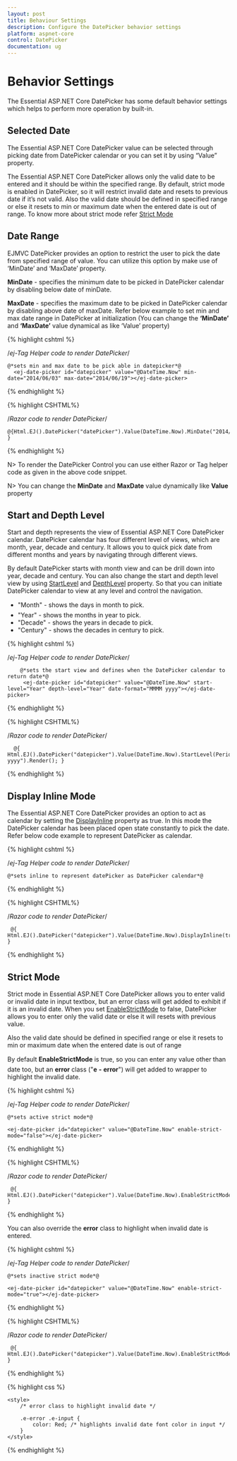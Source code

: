 ```yaml
---
layout: post
title: Behaviour Settings
description: Configure the DatePicker behavior settings
platform: aspnet-core
control: DatePicker
documentation: ug
---
```

# Behavior Settings

The Essential ASP.NET Core DatePicker has some default behavior settings which helps to perform more operation by built-in.

## Selected Date

The Essential ASP.NET Core DatePicker value can be selected through picking date from DatePicker calendar or you can set it by using “Value” property.


The Essential ASP.NET Core DatePicker allows only the valid date to be entered and it should be within the specified range. By default, strict mode is enabled in DatePicker, so it will restrict invalid date and resets to previous date if it’s not valid. Also the valid date should be defined in specified range or else it resets to min or maximum date when the entered date is out of range. To know more about strict mode refer [Strict Mode](#strict-mode)

## Date Range

EJMVC DatePicker provides an option to restrict the user to pick the date from specified range of value. You can utilize this option by make use of ‘MinDate’ and ‘MaxDate’ property.

**MinDate** - specifies the minimum date to be picked in DatePicker calendar by disabling below date of minDate.

**MaxDate** -  specifies the maximum date to be picked in DatePicker calendar by disabling above date of maxDate. 
Refer below example to set min and max date range in DatePicker at initialization (You can change the **‘MinDate’** and **‘MaxDate’** value dynamical as like ‘Value’ property)

{% highlight cshtml %}

/*ej-Tag Helper code to render DatePicker*/
   
    @*sets min and max date to be pick able in datepicker*@
      <ej-date-picker id="datepicker" value="@DateTime.Now" min-date="2014/06/03" max-date="2014/06/19"></ej-date-picker>        
        
{% endhighlight %}


{% highlight CSHTML%}

/*Razor code to render DatePicker*/

    @{Html.EJ().DatePicker("datePicker").Value(DateTime.Now).MinDate("2014/06/03").MaxDate("2014/06/19").Render(); }

{% endhighlight %}

N> To render the DatePicker  Control you can use either Razor or Tag helper code as given in the above code snippet.

N> You can change the **MinDate** and **MaxDate** value dynamically like **Value** property

## Start and Depth Level

Start and depth represents the view of Essential ASP.NET Core DatePicker calendar. DatePicker calendar has four different level of views, which are month, year, decade and century. It allows you to quick pick date from different months and years by navigating through different views.

By default DatePicker starts with month view and can be drill down into year, decade and century. You can also change the start and depth level view by using [StartLevel](https://help.syncfusion.com/js/api/ejdatepicker#members:startlevel) and [DepthLevel](https://help.syncfusion.com/js/api/ejdatepicker#members:depthlevel) property. So that you can initiate DatePicker calendar to view at any level and control the navigation.

* "Month"   - shows the days in month to pick.
* "Year"    - shows the months in year to pick.
* "Decade"  - shows the years in decade to pick.
* "Century" - shows the decades in century to pick.

{% highlight cshtml %}

/*ej-Tag Helper code to render DatePicker*/

        @*sets the start view and defines when the DatePicker calendar to return date*@
         <ej-date-picker id="datepicker" value="@DateTime.Now" start-level="Year" depth-level="Year" date-format="MMMM yyyy"></ej-date-picker>      
  
{% endhighlight %}

{% highlight CSHTML%}

/*Razor code to render DatePicker*/

      @{ Html.EJ().DatePicker("datepicker").Value(DateTime.Now).StartLevel(Period.Year).DepthLevel(Period.Year).DateFormat("MMMM yyyy").Render(); }

{% endhighlight %}


## Display Inline Mode

The Essential ASP.NET Core DatePicker provides an option to act as calendar by setting the [DisplayInline](https://help.syncfusion.com/js/api/ejdatepicker#members:displayinline) property as true. In this mode the DatePicker calendar has been placed open state constantly to pick the date. 
Refer below code example to represent DatePicker as calendar.

{% highlight cshtml %}

/*ej-Tag Helper code to render DatePicker*/

    @*sets inline to represent datePicker as DatePicker calendar*@
  <ej-date-picker id="datepicker" value="@DateTime.Now" display-inline="true"></ej-date-picker>      
  

{% endhighlight %}

{% highlight CSHTML%}

/*Razor code to render DatePicker*/

     @{ Html.EJ().DatePicker("datepicker").Value(DateTime.Now).DisplayInline(true).Render(); }

{% endhighlight %}


## Strict Mode

Strict mode in Essential ASP.NET Core DatePicker allows you to enter valid or invalid date in input textbox, but an error class will get added to exhibit if it is an invalid date. When you set [EnableStrictMode](https://help.syncfusion.com/js/api/ejdatepicker#members:enablestrictmode) to false, DatePicker allows you to enter only the valid date or else it will resets with previous value. 

Also the valid date should be defined in specified range or else it resets to min or maximum date when the entered date is out of range

By default **EnableStrictMode** is true, so you can enter any value other than date too, but an **error** class ("**e** **-** **error**") will get added to wrapper to highlight the invalid date.

{% highlight cshtml %}

/*ej-Tag Helper code to render DatePicker*/

    @*sets active strict mode*@

    <ej-date-picker id="datepicker" value="@DateTime.Now" enable-strict-mode="false"></ej-date-picker>      
   

{% endhighlight %}

{% highlight CSHTML%}

/*Razor code to render DatePicker*/

     @{ Html.EJ().DatePicker("datepicker").Value(DateTime.Now).EnableStrictMode(false).Render(); }


{% endhighlight %}


You can also override the  **error** class to highlight when invalid date is entered.

{% highlight cshtml %}

/*ej-Tag Helper code to render DatePicker*/

    @*sets inactive strict mode*@

    <ej-date-picker id="datepicker" value="@DateTime.Now" enable-strict-mode="true"></ej-date-picker>      
   
 
{% endhighlight %}

{% highlight CSHTML%}

/*Razor code to render DatePicker*/

     @{ Html.EJ().DatePicker("datepicker").Value(DateTime.Now).EnableStrictMode(true).Render(); }

{% endhighlight %}


{% highlight css %}

    <style>
        /* error class to highlight invalid date */

        .e-error .e-input {
            color: Red; /* highlights invalid date font color in input */
        }
    </style>

{% endhighlight %}
